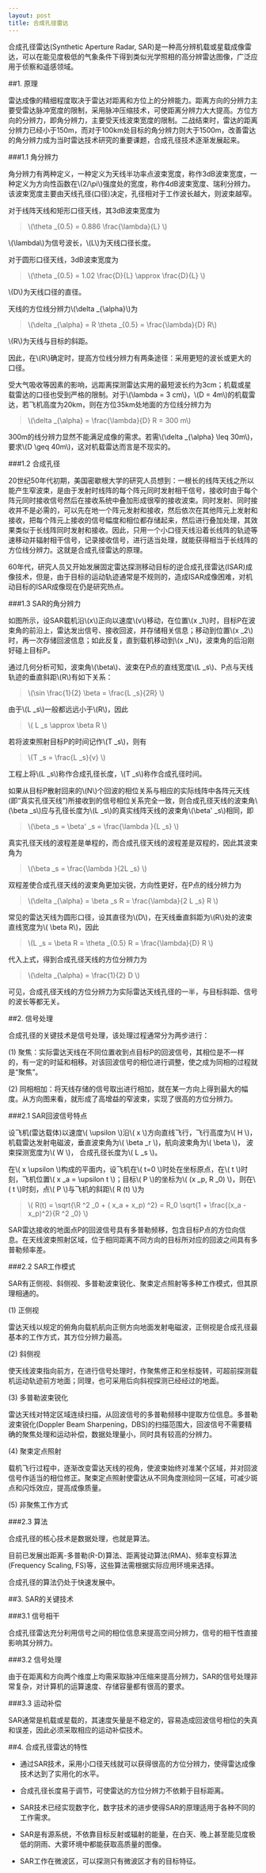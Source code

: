 ```yaml
---
layout: post
title: 合成孔径雷达
---
```


合成孔径雷达(Synthetic Aperture Radar, SAR)是一种高分辨机载或星载成像雷达，可以在能见度极低的气象条件下得到类似光学照相的高分辨雷达图像，广泛应用于侦察和遥感领域。

##1. 原理

雷达成像的精细程度取决于雷达对距离和方位上的分辨能力。距离方向的分辨力主要受雷达脉冲宽度的限制，采用脉冲压缩技术，可使距离分辨力大大提高。方位方向的分辨力，即角分辨力，主要受天线波束宽度的限制。二战结束时，雷达的距离分辨力已经小于150m，而对于100km处目标的角分辨力则大于1500m，改善雷达的角分辨力成为当时雷达技术研究的重要课题，合成孔径技术逐渐发展起来。

###1.1 角分辨力

角分辨力有两种定义，一种定义为天线半功率点波束宽度，称作3dB波束宽度，一种定义为方向性函数在\\(2/\pi\\)强度处的宽度，称作4dB波束宽度、瑞利分辨力。该波束宽度主要由天线孔径(口径)决定，孔径相对于工作波长越大，则波束越窄。

对于线阵天线和矩形口径天线，其3dB波束宽度为

>\\(\theta _{0.5} = 0.886 \frac{\lambda}{L} \\)

\\(\lambda\\)为信号波长，\\(L\\)为天线口径长度。

对于圆形口径天线，3dB波束宽度为

>\\(\theta _{0.5} = 1.02 \frac{D}{L} \approx \frac{D}{L} \\)

\\(D\\)为天线口径的直径。

天线的方位线分辨力\\(\delta _{\alpha}\\)为

>\\(\delta _{\alpha} = R \theta _{0.5} = \frac{\lambda}{D} R\\)

\\(R\\)为天线与目标的斜距。

因此，在\\(R\\)确定时，提高方位线分辨力有两条途径：采用更短的波长或更大的口径。

受大气吸收等因素的影响，远距离探测雷达实用的最短波长约为3cm；机载或星载雷达的口径也受到严格的限制。对于\\(\lambda = 3 cm\\)，\\(D = 4m\\)的机载雷达，若飞机高度为20km，则在方位35km处地面的方位线分辨力为

>\\(\delta _{\alpha} = \frac{\lambda}{D} R = 300 m\\)

300m的线分辨力显然不能满足成像的需求。若需\\(\delta _{\alpha} \leq 30m\\)，要求\\(D \geq 40m\\)，这对机载雷达而言是不现实的。

###1.2 合成孔径

20世纪50年代初期，美国密歇根大学的研究人员想到：一根长的线阵天线之所以能产生窄波束，是由于发射时线阵的每个阵元同时发射相干信号，接收时由于每个阵元同时接收信号然后在接收系统中叠加形成很窄的接收波束。同时发射、同时接收并不是必需的，可以先在地一个阵元发射和接收，然后依次在其他阵元上发射和接收，把每个阵元上接收的信号幅度和相位都存储起来，然后进行叠加处理，其效果类似于长线阵同时发射和接收。因此，只用一个小口径天线沿着长线阵的轨迹等速移动并辐射相干信号，记录接收信号，进行适当处理，就能获得相当于长线阵的方位线分辨力。这就是合成孔径雷达的原理。

60年代，研究人员又开始发展固定雷达探测移动目标的逆合成孔径雷达(ISAR)成像技术，但是，由于目标的运动轨迹通常是不规则的，造成ISAR成像困难，对机动目标的ISAR成像现在仍是研究热点。

###1.3 SAR的角分辨力

如图所示，设SAR载机沿\\(x\\)正向以速度\\(v\\)移动，在位置\\(x _1\\)时，目标P在波束角的前沿上，雷达发出信号、接收回波，并存储相关信息；移动到位置\\(x _2\\)时，再一次存储回波信息；如此反复，直到载机移动到\\(x _N\\)，波束角的后沿刚好碰上目标P。

通过几何分析可知，波束角\\(\beta\\)、波束在P点的直线宽度\\(L _s\\)、P点与天线轨迹的垂直斜距\\(R\\)有如下关系：

>\\(\sin \frac{1}{2} \beta = \frac{L _s}{2R} \\)

由于\\(L _s\\)一般都远远小于\\(R\\)，因此

>\\( L _s \approx \beta R \\)

若将波束照射目标P的时间记作\\(T _s\\)，则有

>\\(T _s = \frac{L _s}{v} \\)

工程上将\\(L _s\\)称作合成孔径长度，\\(T _s\\)称作合成孔径时间。

如果从目标P散射回来的\\(N\\)个回波的相位关系与相应的实际线阵中各阵元天线(即“真实孔径天线”)所接收到的信号相位关系完全一致，则合成孔径天线的波束角\\(\beta _s\\)应与孔径长度为\\(L _s\\)的真实线阵天线的波束角\\(\beta' _s\\)相同，即

>\\(\beta _s = \beta' _s = \frac{\lambda }{L _s} \\)

真实孔径天线的波程差是单程的，而合成孔径天线的波程差是双程的，因此其波束角为

>\\(\beta _s = \frac{\lambda }{2L _s} \\)

双程差使合成孔径天线的波束角更加尖锐，方向性更好，在P点的线分辨力为

>\\(\delta _{\alpha} = \beta _s R = \frac{\lambda}{2 L _s} R \\)

常见的雷达天线为圆形口径，设其直径为\\(D\\)，在天线垂直斜距为\\(R\\)处的波束直线宽度为\\( \beta R\\)，因此

>\\(L _s = \beta R = \theta _{0.5} R = \frac{\lambda}{D} R \\)

代入上式，得到合成孔径天线的方位分辨力为

>\\(\delta _{\alpha} = \frac{1}{2} D \\)

可见，合成孔径天线的方位分辨力为实际雷达天线孔径的一半，与目标斜距、信号的波长等都无关。

##2. 信号处理

合成孔径的关键技术是信号处理，该处理过程通常分为两步进行：

(1)  聚焦：实际雷达天线在不同位置收到点目标P的回波信号，其相位是不一样的，有一定的时延和相移。对该回波信号的相位进行调整，使之成为同相的过程就是“聚焦”。

(2)  同相相加：将天线存储的信号取出进行相加，就在某一方向上得到最大的幅度。从方向图来看，就形成了高增益的窄波束，实现了很高的方位分辨力。

###2.1 SAR回波信号特点

设飞机(雷达载体)以速度\\( \upsilon \\)沿\\( x \\)方向直线飞行，飞行高度为\\( H \\)，机载雷达发射电磁波，垂直波束角为\\( \beta _r \\)，航向波束角为\\( \beta \\)， 波束探测宽度为\\( W \\)， 合成孔径长度为\\( L _s \\)。

在\\( x \upsilon \\)构成的平面内，设飞机在\\( t=0 \\)时处在坐标原点，在\\( t \\)时刻，飞机位置\\( x _a = \upsilon t \\)；目标\\( P \\)的坐标为\\( (x _p, R _0) \\)，则在\\( t \\)时刻，点\\( P \\)与飞机的斜距\\( R (t) \\)为

>\\( R(t) = \sqrt{\R ^2 _0 + ( x_a + x_p) ^2} = R_0 \sqrt{1 + \frac{(x_a - x_p)^2}{R ^2 _0} \\)

SAR雷达接收的地面点P的回波信号具有多普勒频移，包含目标P点的方位向信息。在天线波束照射区域，位于相同距离不同方向的目标所对应的回波之间具有多普勒频率差。

###2.2 SAR工作模式

SAR有正侧视、斜侧视、多普勒波束锐化、聚束定点照射等多种工作模式，但其原理相通的。

(1) 正侧视

雷达天线以规定的俯角向载机航向正侧方向地面发射电磁波，正侧视是合成孔径最基本的工作方式，其方位分辨力最高。

(2) 斜侧视

使天线波束指向前方，在进行信号处理时，作聚焦修正和坐标旋转，可超前探测载机运动轨迹前方地面；同理，也可采用后向斜视探测已经经过的地面。

(3) 多普勒波束锐化

雷达天线对特定区域连续扫描，从回波信号的多普勒频移中提取方位信息。多普勒波束锐化(Doppler Beam Sharpening，DBS)的扫描范围大，回波信号不需要精确的聚焦处理和运动补偿，数据处理量小，同时具有较高的分辨力。

(4) 聚束定点照射

载机飞行过程中，逐渐改变雷达天线的视角，使波束始终对准某个区域，并对回波信号作适当的相位修正。聚束定点照射使雷达从不同角度测绘同一区域，可减少斑点和闪烁效应，提高成像质量。

(5) 非聚焦工作方式





###2.3 算法

合成孔径的核心技术是数据处理，也就是算法。

目前已发展出距离-多普勒(R-D)算法、距离徙动算法(RMA)、频率变标算法(Frequency Scaling, FS)等，这些算法需根据实际应用环境来选择。

合成孔径的算法仍处于快速发展中。

##3. SAR的关键技术

###3.1 信号相干

合成孔径雷达充分利用信号之间的相位信息来提高空间分辨力，信号的相干性直接影响其分辨力。

###3.2 信号处理

由于在距离和方向两个维度上均需采取脉冲压缩来提高分辨力，SAR的信号处理非常复杂，对计算机的运算速度、存储容量都有很高的要求。

###3.3 运动补偿

SAR通常是机载或星载的，其速度矢量是不稳定的，容易造成回波信号相位的失真和误差，因此必须采取相应的运动补偿技术。

##4. 合成孔径雷达的特性

+ 通过SAR技术，采用小口径天线就可以获得很高的方位分辨力，使得雷达成像技术达到了实用化的水平。

+ 合成孔径长度易于调节，可使雷达的方位分辨力不依赖于目标距离。

+ SAR技术已经实现数字化，数字技术的进步使得SAR的原理适用于各种不同的工作需求。

+ SAR是有源系统，不依靠目标反射或辐射的能量，在白天、晚上甚至能见度极低的阴雨、大雾环境中都能获取高质量的图像。

+ SAR工作在微波区，可以探测只有微波区才有的目标特征。
